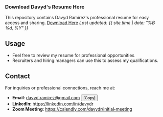 ### Download Davyd's Resume Here

This repository contains Davyd Ramirez's professional resume for easy access and sharing. [Download Here](https://github.com/davydr/resume/raw/refs/heads/main/davyd_ramirez_resume.docx)
_Last updated: {{ site.time | date: "%B %d, %Y" }}_

## Usage
- Feel free to review my resume for professional opportunities.
- Recruiters and hiring managers can use this to assess my qualifications.


## Contact
For inquiries or professional connections, reach me at:
- **Email**: davyd.ramirez@gmail.com
  <button onclick="copyToClipboard('davyd.ramirez@gmail.com')">[Copy]</button>
- **LinkedIn**: https://linkedin.com/in/davydr
- **Zoom Meeting**: https://calendly.com/davydr/initial-meeting
